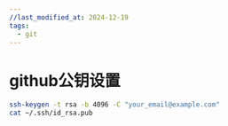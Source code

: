```yaml
---
//last_modified_at: 2024-12-19
tags:
  - git
---
```


# github公钥设置
```bash
ssh-keygen -t rsa -b 4096 -C "your_email@example.com"
cat ~/.ssh/id_rsa.pub
```